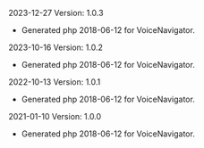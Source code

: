2023-12-27 Version: 1.0.3
- Generated php 2018-06-12 for VoiceNavigator.

2023-10-16 Version: 1.0.2
- Generated php 2018-06-12 for VoiceNavigator.

2022-10-13 Version: 1.0.1
- Generated php 2018-06-12 for VoiceNavigator.

2021-01-10 Version: 1.0.0
- Generated php 2018-06-12 for VoiceNavigator.


